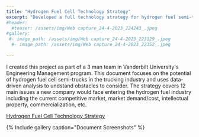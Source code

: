 ```yaml
---
title: "Hydrogen Fuel Cell Technology Strategy"
excerpt: "Developed a full technology strategy for hydrogen fuel semi-trucks."
#header:
  #teaser: /assets/img/Web capture_24-4-2023_224243_.jpeg
#gallery:
 #- image_path: /assets/img/Web capture_24-4-2023_223129_.jpeg
  #- image_path: /assets/img/Web capture_24-4-2023_22352_.jpeg
  
---
```


I created this project as part of a 3 man team in Vanderbilt University's Engineering Management program. This document focuses on the potential of hydrogen fuel cell semi-trucks in the trucking industry and uses  data-driven analysis to undstand obstacles to consider. The strategy covers 12 main issues a new company would face entering the hydrogen fuel industry including the current competitive market, market demand/cost, intellectual property, commercialization, etc.

[Hydrogen Fuel Cell Technology Strategy](https://drive.google.com/file/d/1e9sNAzSnQ-DOQZgjfWYn0YWI8MK9XY2U/view?usp=sharing)

{% Include gallery caption="Document Screenshots" %}
